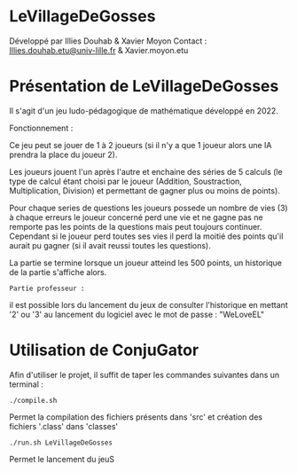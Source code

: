 LeVillageDeGosses
===========

Développé par Illies Douhab & Xavier Moyon
Contact : Illies.douhab.etu@univ-lille.fr & Xavier.moyon.etu

# Présentation de LeVillageDeGosses
Il s'agit d'un jeu ludo-pédagogique de mathématique développé en 2022.

Fonctionnement :

Ce jeu peut se jouer de 1 à 2 joueurs (si il n'y a que 1 joueur alors une IA prendra la place du joueur 2).

Les joueurs jouent l'un après l'autre et enchaine des séries de 5 calculs (le type de calcul étant choisi par le joueur (Addition, Soustraction, Multiplication, Division) et permettant de gagner plus ou moins de points).

Pour chaque series de questions les joueurs possede un nombre de vies (3) à chaque erreurs le joueur concerné perd une vie et ne gagne pas ne remporte pas les points de la questions mais peut toujours continuer. Cependant si le joueur perd toutes ses vies il perd la moitié des points qu'il aurait pu gagner (si il avait reussi toutes les questions).

La partie se termine lorsque un joueur atteind les 500 points, un historique de la partie s'affiche alors.


    Partie professeur :
il est possible lors du lancement du jeux de consulter l'historique en mettant '2' ou '3' au lancement du logiciel avec le mot de passe : "WeLoveEL"



# Utilisation de ConjuGator

Afin d'utiliser le projet, il suffit de taper les commandes suivantes dans un terminal :

```
./compile.sh
```
Permet la compilation des fichiers présents dans 'src' et création des fichiers '.class' dans 'classes'

```
./run.sh LeVillageDeGosses
```
Permet le lancement du jeuS
